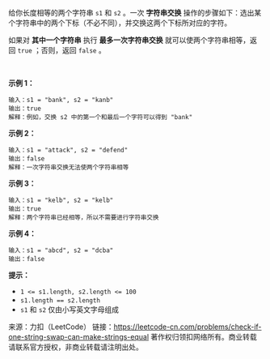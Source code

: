 给你长度相等的两个字符串 ```s1``` 和 ```s2``` 。一次 **字符串交换** 操作的步骤如下：选出某个字符串中的两个下标（不必不同），并交换这两个下标所对应的字符。

如果对 **其中一个字符串** 执行 **最多一次字符串交换** 就可以使两个字符串相等，返回 ```true``` ；否则，返回 ```false``` 。

 

**示例 1：**
```
输入：s1 = "bank", s2 = "kanb"
输出：true
解释：例如，交换 s2 中的第一个和最后一个字符可以得到 "bank"
```
**示例 2：**
```
输入：s1 = "attack", s2 = "defend"
输出：false
解释：一次字符串交换无法使两个字符串相等
```
**示例 3：**
```
输入：s1 = "kelb", s2 = "kelb"
输出：true
解释：两个字符串已经相等，所以不需要进行字符串交换
```
**示例 4：**
```
输入：s1 = "abcd", s2 = "dcba"
输出：false
```

**提示：**

* ```1 <= s1.length, s2.length <= 100```
* ```s1.length == s2.length```
* ```s1``` 和 ```s2``` 仅由小写英文字母组成

来源：力扣（LeetCode）
链接：https://leetcode-cn.com/problems/check-if-one-string-swap-can-make-strings-equal
著作权归领扣网络所有。商业转载请联系官方授权，非商业转载请注明出处。
